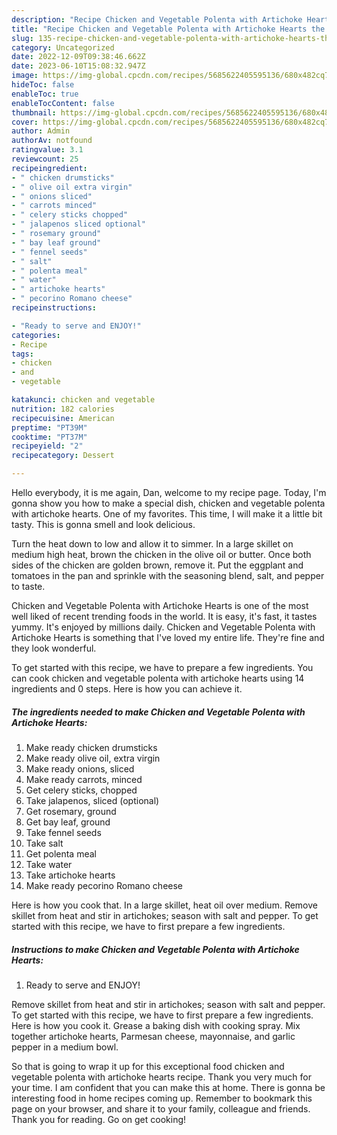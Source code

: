 ```yaml
---
description: "Recipe Chicken and Vegetable Polenta with Artichoke Hearts the Very Delicious}"
title: "Recipe Chicken and Vegetable Polenta with Artichoke Hearts the Very Delicious}"
slug: 135-recipe-chicken-and-vegetable-polenta-with-artichoke-hearts-the-very-delicious
category: Uncategorized
date: 2022-12-09T09:38:46.662Z
date: 2023-06-10T15:08:32.947Z
image: https://img-global.cpcdn.com/recipes/5685622405595136/680x482cq70/chicken-and-vegetable-polenta-with-artichoke-hearts-recipe-main-photo.jpg
hideToc: false
enableToc: true
enableTocContent: false
thumbnail: https://img-global.cpcdn.com/recipes/5685622405595136/680x482cq70/chicken-and-vegetable-polenta-with-artichoke-hearts-recipe-main-photo.jpg
cover: https://img-global.cpcdn.com/recipes/5685622405595136/680x482cq70/chicken-and-vegetable-polenta-with-artichoke-hearts-recipe-main-photo.jpg
author: Admin
authorAv: notfound
ratingvalue: 3.1
reviewcount: 25
recipeingredient:
- " chicken drumsticks"
- " olive oil extra virgin"
- " onions sliced"
- " carrots minced"
- " celery sticks chopped"
- " jalapenos sliced optional"
- " rosemary ground"
- " bay leaf ground"
- " fennel seeds"
- " salt"
- " polenta meal"
- " water"
- " artichoke hearts"
- " pecorino Romano cheese"
recipeinstructions:

- "Ready to serve and ENJOY!"
categories:
- Recipe
tags:
- chicken
- and
- vegetable

katakunci: chicken and vegetable 
nutrition: 182 calories
recipecuisine: American
preptime: "PT39M"
cooktime: "PT37M"
recipeyield: "2"
recipecategory: Dessert

---
```



Hello everybody, it is me again, Dan, welcome to my recipe page. Today, I'm gonna show you how to make a special dish, chicken and vegetable polenta with artichoke hearts. One of my favorites. This time, I will make it a little bit tasty. This is gonna smell and look delicious.

Turn the heat down to low and allow it to simmer. In a large skillet on medium high heat, brown the chicken in the olive oil or butter. Once both sides of the chicken are golden brown, remove it. Put the eggplant and tomatoes in the pan and sprinkle with the seasoning blend, salt, and pepper to taste.

Chicken and Vegetable Polenta with Artichoke Hearts is one of the most well liked of recent trending foods in the world. It is easy, it's fast, it tastes yummy. It's enjoyed by millions daily. Chicken and Vegetable Polenta with Artichoke Hearts is something that I've loved my entire life. They're fine and they look wonderful.


To get started with this recipe, we have to prepare a few ingredients. You can cook chicken and vegetable polenta with artichoke hearts using 14 ingredients and 0 steps. Here is how you can achieve it.

<!--inarticleads1-->

##### The ingredients needed to make Chicken and Vegetable Polenta with Artichoke Hearts:

1. Make ready  chicken drumsticks
1. Make ready  olive oil, extra virgin
1. Make ready  onions, sliced
1. Make ready  carrots, minced
1. Get  celery sticks, chopped
1. Take  jalapenos, sliced (optional)
1. Get  rosemary, ground
1. Get  bay leaf, ground
1. Take  fennel seeds
1. Take  salt
1. Get  polenta meal
1. Take  water
1. Take  artichoke hearts
1. Make ready  pecorino Romano cheese


Here is how you cook that. In a large skillet, heat oil over medium. Remove skillet from heat and stir in artichokes; season with salt and pepper. To get started with this recipe, we have to first prepare a few ingredients. 

<!--inarticleads2-->

##### Instructions to make Chicken and Vegetable Polenta with Artichoke Hearts:


1. Ready to serve and ENJOY!

Remove skillet from heat and stir in artichokes; season with salt and pepper. To get started with this recipe, we have to first prepare a few ingredients. Here is how you cook it. Grease a baking dish with cooking spray. Mix together artichoke hearts, Parmesan cheese, mayonnaise, and garlic pepper in a medium bowl. 

So that is going to wrap it up for this exceptional food chicken and vegetable polenta with artichoke hearts recipe. Thank you very much for your time. I am confident that you can make this at home. There is gonna be interesting food in home recipes coming up. Remember to bookmark this page on your browser, and share it to your family, colleague and friends. Thank you for reading. Go on get cooking!
